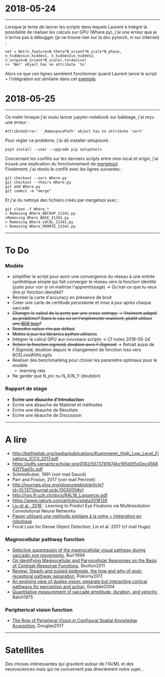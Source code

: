 # 2018-05-24
---
Lorsque je tente de lancer les scripts dans lequels Laurent à intégré la possibilité de réaliser les calculs sur GPU (Where.py), j'ai une erreur que je n'arrive pas à débugger (je ne trouve rien sur la doc pytorch, ni sur internet) :

    net = Net(n_feature=N_theta*N_orient*N_scale*N_phase, n_hidden1=n_hidden1, n_hidden2=n_hidden2, n_output=N_orient*N_scale).to(device)
    >> 'Net' object has no attribute 'to'
    
Alors ce que ces lignes semblent fonctionner quand Laurent lance le script + l'intégration est similaire dans cet [exemple](https://github.com/pytorch/examples/blob/master/mnist/main.py).

# 2018-05-25
---
Ce matin lorsque j'ai voulu lancer jupyter-notebook sur babbage, j'ai reçu une erreur :

    AttributeError: '_NamespacePath' object has no attribute 'sort'

Pour régler ce problème, j'ai dû installer setuptools :

    pip3 install --user --upgrade pip setuptools
    
Concernant les conflits sur les derniers scripts entre mon local et origin, j'ai trouvé une explication du fonctionnement de [mergetool](https://stackoverflow.com/questions/161813/how-to-resolve-merge-conflicts-in-git).  
Finalement, j'ai résolu le conflit avec les lignes suivantes : 

    git checkout --ours Where.py
    git checkout --theirs Where.py
    git add Where.py
    git commit -m "merge"

Et j'ai du nettoyé des fichiers créés par mergetool avec :

    git clean -f Where_*
    > Removing Where_BACKUP_21341.py
    >Removing Where_BASE_21341.py
    > Removing Where_LOCAL_21341.py
    > Removing Where_REMOTE_21341.py

---
# To Do

### Modèle
+ simplifier le script pour avoir une convergence du réseau à une entrée synthétique simple qui fait converger le réseau vers la fonction identité (juste pour voir si on maitrise l'apprentissage) -> Qu'est-ce que tu veux dire pr fonction idendité?
+ Recréer la carte d'accuracy en présence de bruit
+ Créer une carte de certitude persistente et mise à jour après chaque saccade
+ ~~Changer le calcul de la perte par une cross-entropy -> Vraiment adapté au problème? Dans le cas où on l'implémente vraiment, plutôt utiliser une [BCE loss](https://pytorch.org/docs/0.3.1/nn.html?highlight=normalize#torch.nn.BCELoss)?~~
+ ~~Remettre valeur rho par défaut~~
+ ~~Mettre à jour les librairies python utilisées~~
+ Intégrer le calcul GPU aux nouveaux scripts -> Cf notes 2018-05-24
+ ~~Retirer la fonction sigmoid, doublon avec F.Sigmoid~~ -> Retrait aussi de F.Sigmoid, doublon depuis le changement de fonction loss vers BCELossWithLogits
+ Réaliser des benchmarking pour choisir les paramètre optimaux pour le modèle
    + learning rate
+ Ne garder que N_pic ou N_X/N_Y (doublon)

### Rapport de stage
+ **Ecrire une ébauche d'Introduction**
+ Ecrire une ébauche de Matériel et méthodes
+ Ecrire une ébauche de Résultats
+ Ecrire une ébauche de Discussion

---
# A lire
+ http://bethgelab.org/media/publications/Kuemmerer_High_Low_Level_Fixations_ICCV_2017.pdf
+ https://pdfs.semanticscholar.org/0182/5573781674bcf85d0f5d2ec456842f75ad3c.pdf
+ Schmidhuber, 1991 (voir mail Daucé)
+ Parr and Friston, 2017 (voir mail Perrinet)
+ http://journals.plos.org/ploscompbiol/article?id=10.1371/journal.pcbi.1003005#s1
+ http://rpg.ifi.uzh.ch/docs/RAL18_Loquercio.pdf
+ https://www.nature.com/articles/sdata2016126
+ [Liu et al., 2016](http://ieeexplore.ieee.org/document/7762165/?reload=true) : Learning to Predict Eye Fixations via Multiresolution Convolutional Neural Networks
+ [Papier utilisant une méthode similaire à la notre + intégration en robotique](https://www.researchgate.net/publication/220934961_Fast_Object_Detection_with_Foveated_Imaging_and_Virtual_Saccades_on_Resource_Limited_Robots)
+ Focal Loss for Dense Object Detection, Lin et al. 2017 (cf mail Hugo)
### Magnocellular pathway function  
+ [Selective suppression of the magnocellular visual pathway during saccadic eye movements](http://www.nature.com.lama.univ-amu.fr/articles/371511a0), Burr1994
+ [On Identifying Magnocellular and Parvocellular Responses on the Basis of Contrast-Response Functions](https://www.ncbi.nlm.nih.gov/pmc/articles/PMC3004196/), Skottun2011
+ [Review: Steady and pulsed pedestals, the how and why of post-receptoral pathway separation](http://jov.arvojournals.org/article.aspx?articleid=2191890), Pokorny2011
+ [An evolving view of duplex vision: separate but interacting cortical pathways for perception and action](http://www.sciencedirect.com/science/article/pii/S0959438804000340?via%3Dihub), Goodale2004
+ [Quantitative measurement of saccade amplitude, duration, and velocity](http://n.neurology.org/content/25/11/1065), Baloh1975
### Peripherical vision function
+ [The Role of Peripheral Vision in Configural Spatial Knowledge Acquisition](https://etd.ohiolink.edu/pg_10?0::NO:10:P10_ACCESSION_NUM:wright1496188017928082), Douglas2017

---
# Satellites
Des choses intéressantes qui gravitent autour de l'IA/ML et des neurosciences mais qui ne concernent pas directement notre sujet...